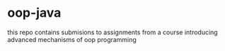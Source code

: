 # oop-java
this repo contains submisions to assignments from a course introducing advanced mechanisms of oop programming
